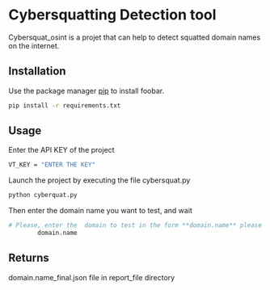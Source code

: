 # Cybersquatting Detection tool

Cybersquat_osint is a projet that can help to detect squatted domain names on the internet.

## Installation
Use the package manager [pip](https://pip.pypa.io/en/stable/) to install foobar.

```bash
pip install -r requirements.txt
```

## Usage 

Enter the API KEY of the project
```bash
VT_KEY = "ENTER THE KEY"
```

Launch the project by executing the file cybersquat.py
```bash
python cyberquat.py
```
Then enter the domain name  you want to test, and wait
```bash
# Please, enter the  domain to test in the form **domain.name** please 
        domain.name
```

## Returns
domain.name_final.json file in report_file directory
